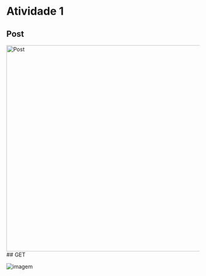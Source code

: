 # Atividade 1
## Post
<img width="959" height="539" alt="Post" src="https://github.com/user-attachments/assets/385c85c1-75ca-407e-a39c-1584546cc410" />
## GET


![imagem](https://github.com/user-attachments/assets/caf35e6d-795f-43d9-bf15-c3c08ca97105)
